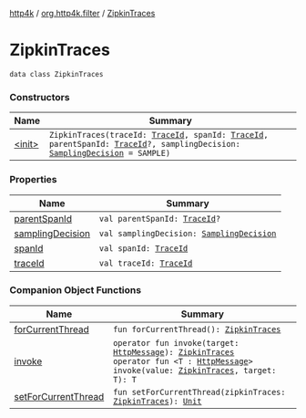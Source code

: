[http4k](../../index.md) / [org.http4k.filter](../index.md) / [ZipkinTraces](./index.md)

# ZipkinTraces

`data class ZipkinTraces`

### Constructors

| Name | Summary |
|---|---|
| [&lt;init&gt;](-init-.md) | `ZipkinTraces(traceId: `[`TraceId`](../-trace-id/index.md)`, spanId: `[`TraceId`](../-trace-id/index.md)`, parentSpanId: `[`TraceId`](../-trace-id/index.md)`?, samplingDecision: `[`SamplingDecision`](../-sampling-decision/index.md)` = SAMPLE)` |

### Properties

| Name | Summary |
|---|---|
| [parentSpanId](parent-span-id.md) | `val parentSpanId: `[`TraceId`](../-trace-id/index.md)`?` |
| [samplingDecision](sampling-decision.md) | `val samplingDecision: `[`SamplingDecision`](../-sampling-decision/index.md) |
| [spanId](span-id.md) | `val spanId: `[`TraceId`](../-trace-id/index.md) |
| [traceId](trace-id.md) | `val traceId: `[`TraceId`](../-trace-id/index.md) |

### Companion Object Functions

| Name | Summary |
|---|---|
| [forCurrentThread](for-current-thread.md) | `fun forCurrentThread(): `[`ZipkinTraces`](./index.md) |
| [invoke](invoke.md) | `operator fun invoke(target: `[`HttpMessage`](../../org.http4k.core/-http-message/index.md)`): `[`ZipkinTraces`](./index.md)<br>`operator fun <T : `[`HttpMessage`](../../org.http4k.core/-http-message/index.md)`> invoke(value: `[`ZipkinTraces`](./index.md)`, target: T): T` |
| [setForCurrentThread](set-for-current-thread.md) | `fun setForCurrentThread(zipkinTraces: `[`ZipkinTraces`](./index.md)`): `[`Unit`](https://kotlinlang.org/api/latest/jvm/stdlib/kotlin/-unit/index.html) |

